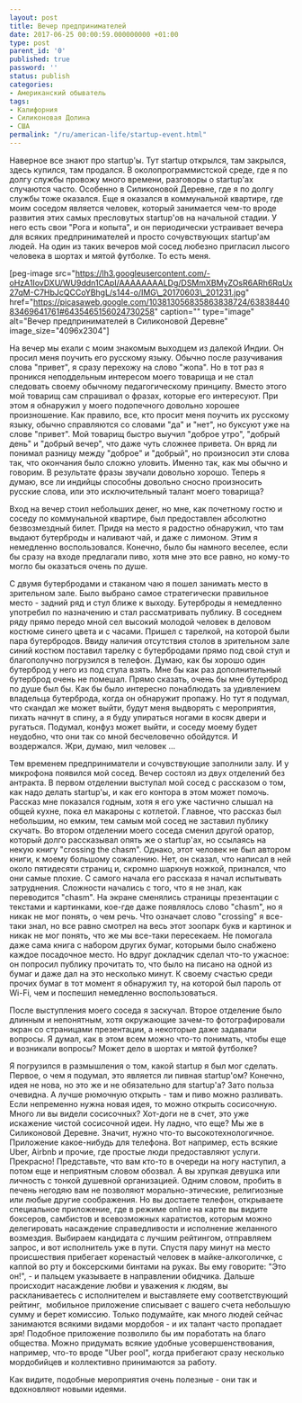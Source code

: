 ```yaml
---
layout: post
title: Вечер предпринимателей
date: 2017-06-25 00:00:59.000000000 +01:00
type: post
parent_id: '0'
published: true
password: ''
status: publish
categories:
- Американский обыватель
tags:
- Калифорния
- Силиконовая Долина
- США
permalink: "/ru/american-life/startup-event.html"
---
```

Наверное все знают про startup'ы. Тут startup открылся, там закрылся, здесь купился, там продался. В околопрограммистской среде, где я по долгу службы провожу много времени, разговоры о startup'ах случаются часто. Особенно в Силиконовой Деревне, где я по долгу службы тоже оказался. Еще я оказался в коммунальной квартире, где моим соседом является человек, который занимается чем-то вроде развития этих самых пресловутых startup'ов на начальной стадии. У него есть свои "Рога и копыта", и он периодически устраивает вечера для всяких предпринимателей и просто сочувствующих startup'ам людей. На один из таких вечеров мой сосед любезно пригласил лысого человека в шортах и мятой футболке. То есть меня.

[peg-image src="https://lh3.googleusercontent.com/-oHzA1IovDXU/WU9ddn1CApI/AAAAAAAALDg/DSMmXBMyZOsR6ARh6RqUx27qM-C7HbJcQCCoYBhgL/s144-o/IMG\_20170603\_201231.jpg" href="https://picasaweb.google.com/103813056835863838724/6383844083469641761#6435465156024730258" caption="" type="image" alt="Вечер предпринимателей в Силиконовой Деревне" image\_size="4096x2304"]



На вечер мы ехали с моим знакомым выходцем из далекой Индии. Он просил меня поучить его русскому языку. Обычно после разучивания слова "привет", я сразу перехожу на слово "жопа". Но в тот раз я проникся неподдельным интересом моего товарища и не стал следовать своему обычному педагогическому принципу. Вместо этого мой товарищ сам спрашивал о фразах, которые его интересуют. При этом я обнаружил у моего подопечного довольно хорошее произношение. Как правило, все, кто просит меня поучить их русскому языку, обычно справляются со словами "да" и "нет", но буксуют уже на слове "привет". Мой товарищ быстро выучил "доброе утро", "добрый день" и "добрый вечер", что даже чуть сложнее привета. Он вряд ли понимал разницу между "доброе" и "добрый", но произносил эти слова так, что окончания было сложно уловить. Именно так, как мы обычно и говорим. В результате фразы звучали довольно хорошо. Теперь я думаю, все ли индийцы способны довольно сносно произносить русские слова, или это исключительный талант моего товарища?

Вход на вечер стоил небольших денег, но мне, как почетному гостю и соседу по коммунальной квартире, был предоставлен абсолютно безвозмездный билет. Придя на место я радостно обнаружил, что там выдают бутерброды и наливают чай, и даже с лимоном. Этим я немедленно воспользовался. Конечно, было бы намного веселее, если бы сразу на входе предлагали пиво, хотя мне это все равно, но кому-то могло бы оказаться очень по душе.

С двумя бутербродами и стаканом чаю я пошел занимать место в зрительном зале. Было выбрано самое стратегически правильное место - задний ряд и стул ближе к выходу. Бутерброды я немедленно употребил по назначению и стал рассматривать публику. В соседнем ряду прямо передо мной сел высокий молодой человек в деловом костюме синего цвета и с часами. Пришел с тарелкой, на которой были пара бутербродов. Ввиду наличия отсутствия столов в зрительном зале синий костюм поставил тарелку с бутербродами прямо под свой стул и благополучно погрузился в телефон. Думаю, как бы хорошо один бутерброд у него из под стула взять. Мне бы как раз дополнительный бутерброд очень не помешал. Прямо сказать, очень бы мне бутерброд по душе был бы. Как бы было интересно понаблюдать за удивлением владельца бутерброда, когда он обнаружит пропажу. Но тут я подумал, что скандал же может выйти, будут меня выдворять с мероприятия, пихать начнут в спину, а я буду упираться ногами в косяк двери и ругаться. Подумал, конфуз может выйти, и соседу моему будет неудобно, что они так со мной бесчеловечно обойдутся. И воздержался. Жри, думаю, мил человек ...

Тем временем предприниматели и сочувствующие заполнили залу. И у микрофона появился мой сосед. Вечер состоял из двух отделений без антракта. В первом отделении выступал мой сосед с рассказом о том, как надо делать startup'ы, и как его контора в этом может помочь. Рассказ мне показался годным, хотя я его уже частично слышал на общей кухне, пока ел макароны с котлетой. Главное, что рассказ был небольшим, но емким, тем самым мой сосед не заставил публику скучать. Во втором отделении моего соседа сменил другой оратор, который долго рассказывал опять же о startup'ах, но ссылаясь на некую книгу "crossing the chasm". Однако, этот человек не был автором книги, к моему большому сожалению. Нет, он сказал, что написал в ней около пятидесяти страниц и, скромно шаркнув ножкой, признался, что они самые плохие. С самого начала его рассказа я начал испытывать затруднения. Cложности начались с того, что я не знал, как переводится "chasm". На экране сменялись страницы презентации с текстами и картинками, кое-где даже появлялось слово "chasm", но я никак не мог понять, о чем речь. Что означает слово "crossing" я все-таки знал, но все равно смотрел на весь этот зоопарк букв и картинок и никак не мог понять, что же мы все-таки пересекаем. Не помогала даже сама книга с набором других бумаг, которыми было снабжено каждое посадочное место. Но вдруг докладчик сделал что-то ужасное: он попросил публику прочитать то, что было на писано на одной из бумаг и даже дал на это несколько минут. К своему счастью среди прочих бумаг в тот момент я обнаружил ту, на которой был пароль от Wi-Fi, чем и поспешил немедленно воспользоваться.

После выступления моего соседа я заскучал. Второе отделение было длинным и непонятным, хотя окружающие зачем-то фотографировали экран со страницами презентации, а некоторые даже задавали вопросы. Я думал, как в этом всем можно что-то понимать, чтобы еще и возникали вопросы? Может дело в шортах и мятой футболке?

Я погрузился в размышления о том, какой startup я был мог сделать. Первое, о чем я подумал, это является ли пивная startup'ом? Конечно, идея не нова, но это же и не обязательно для startup'а? Зато польза очевидна. А лучше рюмочную открыть - там и пиво можно разливать. Если непременно нужна новая идея, то можно открыть сосисочную. Много ли вы видели сосисочных? Хот-доги не в счет, это уже искажение чистой сосисочной идеи. Ну ладно, что еще? Мы же в Силиконовой Деревне. Значит, нужно что-то высокотехнологичное. Приложение какое-нибудь для телефона. Вот например, есть всякие Uber, Airbnb и прочие, где простые люди предоставляют услуги. Прекрасно! Представьте, что вам кто-то в очереди на ногу наступил, а потом еще и неприятным словом обозвал. А вы хрупкая девушка или личность с тонкой душевной организацией. Одним словом, пробить в печень негодяю вам не позволяют морально-этические, религиозные или любые другие соображения. Но вы достаете телефон, открываете специальное приложение, где в режиме online на карте вы видите боксеров, самбистов и всевозможных каратистов, которым можно делегировать насаждение справедливости и исполнение желанного возмездия. Выбираем кандидата с лучшим рейтингом, отправляем запрос, и вот исполнитель уже в пути. Спустя пару минут на место происшествия прибегает коренастый человек в майке-алкоголичке, с каппой во рту и боксерскими бинтами на руках. Вы ему говорите: "Это он!", - и пальцем указываете в направлении обидчика. Дальше происходит насаждение любви и уважения к людям, вы раскланиваетесь с исполнителем и выставляете ему соответствующий рейтинг, &nbsp;мобильное приложение списывает с вашего счета небольшую сумму и берет комиссию. Только подумайте, как много людей сейчас занимаются всякими видами мордобоя - и их талант часто пропадает зря! Подобное приложение позволило бы им поработать на благо общества. Можно придумать всякие удобные усовершенствования, например, что-то вроде "Uber pool", когда прибегают сразу несколько мордобийцев и коллективно принимаются за работу.

Как видите, подобные мероприятия очень полезные - они так и вдохновляют новыми идеями.

